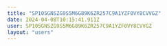 ```yaml
---
title: "SP105GNSZG9S5M6G89K6ZR257C9A1YZF0VY8CVVGZ"
date: 2024-04-08T10:15:41.911Z
user: SP105GNSZG9S5M6G89K6ZR257C9A1YZF0VY8CVVGZ
layout: "users"
---
```

    